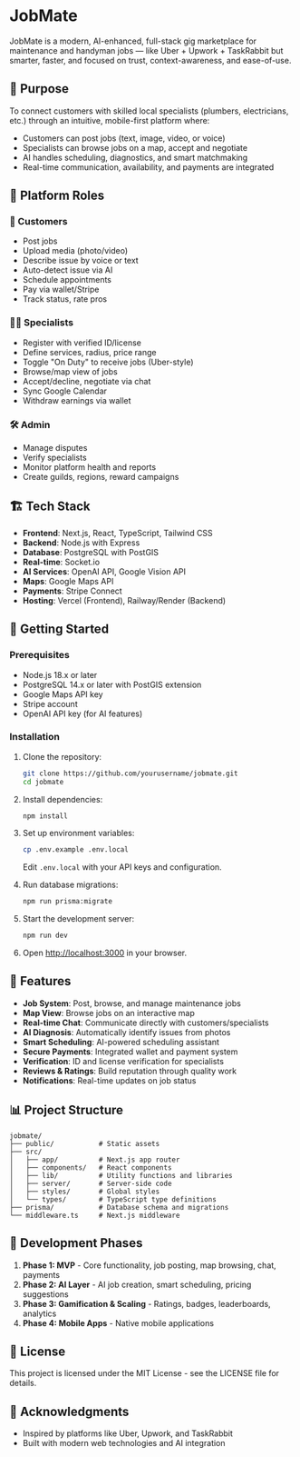 # JobMate

JobMate is a modern, AI-enhanced, full-stack gig marketplace for maintenance and handyman jobs — like Uber + Upwork + TaskRabbit but smarter, faster, and focused on trust, context-awareness, and ease-of-use.

## 🚀 Purpose

To connect customers with skilled local specialists (plumbers, electricians, etc.) through an intuitive, mobile-first platform where:

- Customers can post jobs (text, image, video, or voice)
- Specialists can browse jobs on a map, accept and negotiate
- AI handles scheduling, diagnostics, and smart matchmaking
- Real-time communication, availability, and payments are integrated

## 🧩 Platform Roles

### 👤 Customers
- Post jobs
- Upload media (photo/video)
- Describe issue by voice or text
- Auto-detect issue via AI
- Schedule appointments
- Pay via wallet/Stripe
- Track status, rate pros

### 🧑‍🔧 Specialists
- Register with verified ID/license
- Define services, radius, price range
- Toggle "On Duty" to receive jobs (Uber-style)
- Browse/map view of jobs
- Accept/decline, negotiate via chat
- Sync Google Calendar
- Withdraw earnings via wallet

### 🛠️ Admin
- Manage disputes
- Verify specialists
- Monitor platform health and reports
- Create guilds, regions, reward campaigns

## 🏗️ Tech Stack

- **Frontend**: Next.js, React, TypeScript, Tailwind CSS
- **Backend**: Node.js with Express
- **Database**: PostgreSQL with PostGIS
- **Real-time**: Socket.io
- **AI Services**: OpenAI API, Google Vision API
- **Maps**: Google Maps API
- **Payments**: Stripe Connect
- **Hosting**: Vercel (Frontend), Railway/Render (Backend)

## 🚀 Getting Started

### Prerequisites

- Node.js 18.x or later
- PostgreSQL 14.x or later with PostGIS extension
- Google Maps API key
- Stripe account
- OpenAI API key (for AI features)

### Installation

1. Clone the repository:
   ```bash
   git clone https://github.com/yourusername/jobmate.git
   cd jobmate
   ```

2. Install dependencies:
   ```bash
   npm install
   ```

3. Set up environment variables:
   ```bash
   cp .env.example .env.local
   ```
   Edit `.env.local` with your API keys and configuration.

4. Run database migrations:
   ```bash
   npm run prisma:migrate
   ```

5. Start the development server:
   ```bash
   npm run dev
   ```

6. Open [http://localhost:3000](http://localhost:3000) in your browser.

## 📱 Features

- **Job System**: Post, browse, and manage maintenance jobs
- **Map View**: Browse jobs on an interactive map
- **Real-time Chat**: Communicate directly with customers/specialists
- **AI Diagnosis**: Automatically identify issues from photos
- **Smart Scheduling**: AI-powered scheduling assistant
- **Secure Payments**: Integrated wallet and payment system
- **Verification**: ID and license verification for specialists
- **Reviews & Ratings**: Build reputation through quality work
- **Notifications**: Real-time updates on job status

## 📊 Project Structure

```
jobmate/
├── public/           # Static assets
├── src/
│   ├── app/          # Next.js app router
│   ├── components/   # React components
│   ├── lib/          # Utility functions and libraries
│   ├── server/       # Server-side code
│   ├── styles/       # Global styles
│   └── types/        # TypeScript type definitions
├── prisma/           # Database schema and migrations
└── middleware.ts     # Next.js middleware
```

## 🧪 Development Phases

1. **Phase 1: MVP** - Core functionality, job posting, map browsing, chat, payments
2. **Phase 2: AI Layer** - AI job creation, smart scheduling, pricing suggestions
3. **Phase 3: Gamification & Scaling** - Ratings, badges, leaderboards, analytics
4. **Phase 4: Mobile Apps** - Native mobile applications

## 📄 License

This project is licensed under the MIT License - see the LICENSE file for details.

## 🙏 Acknowledgments

- Inspired by platforms like Uber, Upwork, and TaskRabbit
- Built with modern web technologies and AI integration
